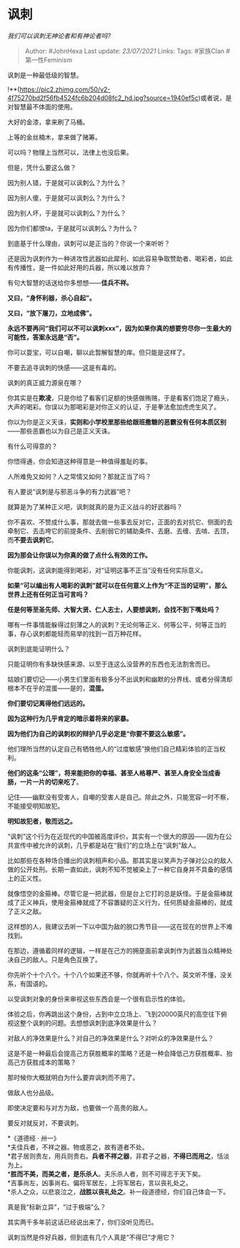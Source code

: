# 讽刺
*我们可以讽刺无神论者和有神论者吗?*

> Author: #JohnHexa
Last update: *23/07/2021* 
Links:
Tags:  #家族Clan #第一性Feminism



讽刺是一种最低级的智慧。

!**(https://pic2.zhimg.com/50/v2-4f75270bd2f56fb4524fc6b204d08fc2_hd.jpg?source=1940ef5c)或者说，是对智慧最不体面的使用。

大好的金漆，拿来刷了马桶。

上等的金丝楠木，拿来做了赌筹。

可以吗？物理上当然可以，法律上也没后果。

但是，凭什么要这么做？

因为别人错，于是就可以讽刺么？为什么？

因为别人傻，于是就可以讽刺么？为什么？

因为别人坏，于是就可以讽刺么？为什么？

因为你们都恨ta，于是就可以讽刺么？为什么？

到底基于什么理由，讽刺可以是正当的？你说一个来听听？

还是因为讽刺作为一种进攻性武器如此犀利、如此容易争取赞助者、喝彩者，如此有传播性，是一件如此好用的兵器，所以难以放弃？

有句大智慧的话送给你多想想——**佳兵不祥。**

**又曰，“身怀利器，杀心自起”。**

**又曰，“放下屠刀，立地成佛”。**

**永远不要再问“我们可以不可以讽刺xxx”，因为如果你真的想要穷尽你一生最大的可能性，答案永远是“否”。**

你可以耍宝，可以自嘲，聊以此暂解智慧的痒。但只能是这样了。

不要去追寻讽刺的快感——这是有毒的。

讽刺的真正威力源泉在哪？

你其实是在**欺凌**，只是你给了看客们足额的快感做贿赂，于是看客们饱足了瘾头，大声的喝彩。你误以为那喝彩是对你正义的认证，于是拳法愈加虎虎生风了。

你以为你是正义天诛，**实则和小学校里那些给跟班撒糖的恶霸没有任何本质区别**——那些恶霸也以为自己是正义天诛。

有什么可得意的？

你悟得通，你会知道这种得意是一种值得羞耻的事。

人所难免又如何？人之常情又如何？那就正当了吗？

有人要说“讽刺是与邪恶斗争的有力武器”吧？

就算是为了某种正义吧，讽刺就真的是为正义战斗的好武器吗？

你不喜欢、不赞成什么事，那就去做一些事去反对它，正面的去对抗它、侧面的去牵制它、去击垮它的前提条件、去削弱它的辅助条件、去磨、去缠、去啃、去顶，而**不要去讽刺它**。

**因为那会让你误以为你真的做了点什么有效的工作。**

你能讽刺，这讽刺能得到喝彩，对“证明这事不正当”没有任何实际意义。

**如果“可以编出有人喝彩的讽刺”就可以在任何意义上作为“不正当的证明”，那么世界上还有任何正当可言吗？**

**任是何等至圣先师、大智大贤、仁人志士，人要想讽刺，会找不到下嘴处吗？**

哪有一件事情能躲得过刻薄之人的讽刺？无论何等正义、何等公平，何等正当的事，存心讽刺都能轻而易举的找到一百万种花样。

讽刺到底能证明什么？

只能证明你有多缺快感来源、以至于连这么没营养的东西也无法割舍而已。

姑娘们要切记——小男生们里面有极多分不出讽刺和幽默的分界线、或者分得清却根本不在乎的混蛋——是的，**混蛋。**

**你们要切记离得他们远远的。**

**因为这种行为几乎肯定的暗示着将来的家暴。**

**因为他们为自己的讽刺权的辩护几乎必定是“你要不要这么敏感”。**

他们理所当然的认定自己有牺牲他人的“过度敏感”换他们自己精彩体验的正当权利。

**他们的这条“公理”，将来能把你的幸福、甚至人格尊严、甚至人身安全当成香肠，一片一片的切来吃了**。

记住——幽默没有受害人，自嘲的受害人是自己。除此之外，只能宽容一时不察，不能接受明知故犯。

**明知故犯者，敬而远之。**

“讽刺”这个行为在近现代的中国被高度评价，其实有一个很大的原因——因为在公共宣传中被允许的讽刺，几乎都是站在“我们”的立场上在“讽刺”敌人。

比如那些在各种场合播出的讽刺相声和小品。那其实是以笑声为子弹对公众的敌人做的公开处刑。长期一直如此，讽刺不知不觉被染上了一种它自身并不具备的感情上的正义性。

就像悟空的金箍棒。尽管它是一把武器，但是台上它打的总是妖怪。于是金箍棒就成了正义神兵，使用金箍棒就成了不容置疑的正义行为，任何质疑金箍棒的，就成了正义之敌。

这样想的人，我建议去听一下以中国为敌的脱口秀节目——这在现在的世界上不难找到。

在那边，遵循着同样的逻辑，一样是在己方的拥趸面前拿讽刺作为武器当众精神处决自己的敌人。只是角色互换了。

你先听个十个八个。十个八个如果还不够，你就再听十个八个。英文听不懂，没关系，有国语的。

以受讽刺对象的身份来审视这些东西会是一个很有启示性的体验。

体验之后，你再跳出这个身份，占到中立立场上、飞到20000英尺的高空往下俯视这整个讽刺的问题。去想想讽刺到底净效果是什么？

对敌人的净效果是什么？对自己的净效果是什么？对听众的净效果是什么？

这是不是一种最后会提高己方获胜概率的策略？还是一种会降低己方获胜概率、抬高己方获胜成本的策略？

那时候你大概就明白为什么要弃讽刺而不用了。

做敌人也分品级。

即使决定要和与对方为敌，也要做一个高贵的敌人。

要反对就反对，不要讽刺。


*《道德经 · 卅一》  
*夫佳兵者，不祥之器。物或恶之，故有道者不处。  
*君子居则贵左，用兵则贵右。**兵者不祥之器**，非君子之器，**不得已而用之**，恬淡为上。  
***胜而不美，而美之者，是乐杀人**。夫乐杀人者，则不可得志于天下矣。  
*吉事尚左，凶事尚右。偏将军居左，上将军居右，言以丧礼处之。  
*杀人之众，以悲哀泣之，**战胜以丧礼处之**。补一段道德经，你们自己体会一下。

真是我“标新立异”，“过于极端”么？

其实两千多年前这话已经说出来了，你们没听见而已。

讽刺当然是件好兵器，但到底有几个人真是“不得已”才用它？



